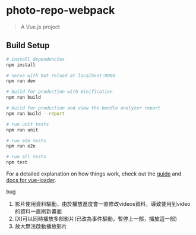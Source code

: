 # photo-repo-webpack

> A Vue.js project

## Build Setup

``` bash
# install dependencies
npm install

# serve with hot reload at localhost:8080
npm run dev

# build for production with minification
npm run build

# build for production and view the bundle analyzer report
npm run build --report

# run unit tests
npm run unit

# run e2e tests
npm run e2e

# run all tests
npm test
```

For a detailed explanation on how things work, check out the [guide](http://vuejs-templates.github.io/webpack/) and [docs for vue-loader](http://vuejs.github.io/vue-loader).



bug
1. 影片使用資料驅動，由於播放進度會一直修改videos資料，導致使用到video的資料一直刷新畫面
2. [X]可以同時播放多部影片(已改為事件驅動，暫停上一部，播放這一部)
3. 放大無法啟動播放影片
